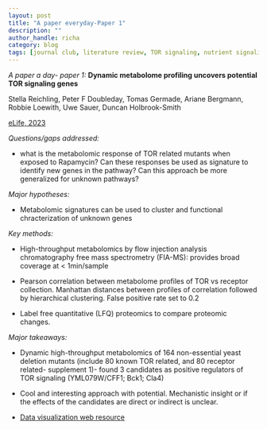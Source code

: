 ```yaml
---
layout: post
title: "A paper everyday-Paper 1"
description: ""
author_handle: richa
category: blog
tags: [journal club, literature review, TOR signaling, nutrient signaling, metabolomics, FIA-MS, LC-MS, yeast, kinase, LFQ proteomics ]
---
```

*A paper a day- paper 1:*
 **Dynamic metabolome profiling uncovers potential TOR signaling genes**

Stella Reichling, Peter F Doubleday, Tomas Germade, Ariane Bergmann, Robbie Loewith, Uwe Sauer, Duncan Holbrook-Smith

[eLife, 2023](https://elifesciences.org/articles/84295)

*Questions/gaps addressed:* 

- what is the metabolomic response of TOR related mutants when exposed to Rapamycin? Can these responses be used as signature to identify new genes in the pathway? Can this approach be more generalized for unknown pathways?

*Major hypotheses:*

- Metabolomic signatures can be used to cluster and functional chracterization of unknown genes

*Key methods:* 

- High-throughput metabolomics by flow injection analysis chromatography free mass spectrometry (FIA-MS): provides broad coverage at < 1min/sample

- Pearson correlation between metabolome profiles of TOR vs receptor collection. Manhattan distances between profiles of correlation followed by hierarchical clustering. False positive rate set to 0.2

- Label free quantitative (LFQ) proteomics to compare proteomic changes.

*Major takeaways:*

- Dynamic high-throughput metabolomics of 164 non-essential yeast deletion mutants (include 80 known TOR related, and 80 receptor related- supplement 1)- found 3 candidates as positive regulators of TOR signaling (YML079W/CFF1; Bck1; Cla4)

- Cool and interesting approach with potential. Mechanistic insight or if the effects of the candidates are direct or indirect is unclear.

- [Data visualization web resource](https://rapamycin-yeast-metabolome.herokuapp.com/)






 



